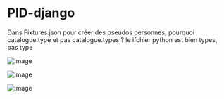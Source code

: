 # PID-django

Dans Fixtures.json pour créer des pseudos personnes, pourquoi catalogue.type et pas catalogue.types ?
le ifchier python est bien types, pas type


![image](https://github.com/H-Etien/PID-django/assets/91025478/a563e96b-c49c-4689-bc33-a476d8a8e84b)

![image](https://github.com/H-Etien/PID-django/assets/91025478/95a0053b-02af-444a-b75e-0d8f9119828b)

![image](https://github.com/H-Etien/PID-django/assets/91025478/9efd6f97-a7b7-4ff6-80dd-9c2a7d6ab09a)
